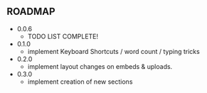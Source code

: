 ## ROADMAP

+ 0.0.6
  + TODO LIST COMPLETE!
+ 0.1.0
  + implement Keyboard Shortcuts / word count / typing tricks
+ 0.2.0
  + implement layout changes on embeds & uploads.
+ 0.3.0
  + implement creation of new sections
